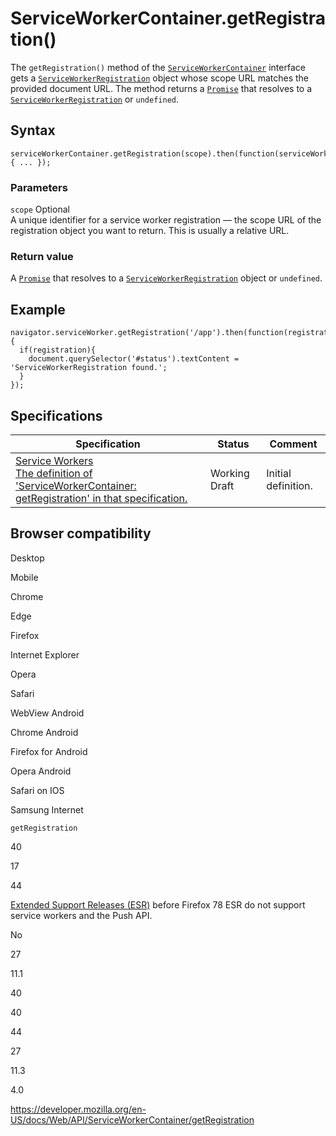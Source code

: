 ServiceWorkerContainer.getRegistration()
========================================

The `getRegistration()` method of the [`ServiceWorkerContainer`](../serviceworkercontainer) interface gets a [`ServiceWorkerRegistration`](../serviceworkerregistration) object whose scope URL matches the provided document URL. The method returns a [`Promise`](https://developer.mozilla.org/en-US/docs/Web/JavaScript/Reference/Global_Objects/Promise) that resolves to a [`ServiceWorkerRegistration`](../serviceworkerregistration) or `undefined`.

Syntax
------

    serviceWorkerContainer.getRegistration(scope).then(function(serviceWorkerRegistration) { ... });

### Parameters

 `scope` <span class="badge inline optional">Optional</span>   
A unique identifier for a service worker registration — the scope URL of the registration object you want to return. This is usually a relative URL.

### Return value

A [`Promise`](https://developer.mozilla.org/en-US/docs/Web/JavaScript/Reference/Global_Objects/Promise) that resolves to a [`ServiceWorkerRegistration`](../serviceworkerregistration) object or `undefined`.

Example
-------

    navigator.serviceWorker.getRegistration('/app').then(function(registration) {
      if(registration){
        document.querySelector('#status').textContent = 'ServiceWorkerRegistration found.';
      }
    });

Specifications
--------------

<table><thead><tr class="header"><th>Specification</th><th>Status</th><th>Comment</th></tr></thead><tbody><tr class="odd"><td><a href="https://w3c.github.io/ServiceWorker/#dom-serviceworkercontainer-getregistration">Service Workers<br />
<span class="small">The definition of 'ServiceWorkerContainer: getRegistration' in that specification.</span></a></td><td><span class="spec-wd">Working Draft</span></td><td>Initial definition.</td></tr></tbody></table>

Browser compatibility
---------------------

Desktop

Mobile

Chrome

Edge

Firefox

Internet Explorer

Opera

Safari

WebView Android

Chrome Android

Firefox for Android

Opera Android

Safari on IOS

Samsung Internet

`getRegistration`

40

17

44

[Extended Support Releases (ESR)](https://www.mozilla.org/en-US/firefox/organizations/) before Firefox 78 ESR do not support service workers and the Push API.

No

27

11.1

40

40

44

27

11.3

4.0

<a href="https://developer.mozilla.org/en-US/docs/Web/API/ServiceWorkerContainer/getRegistration" class="_attribution-link">https://developer.mozilla.org/en-US/docs/Web/API/ServiceWorkerContainer/getRegistration</a>
